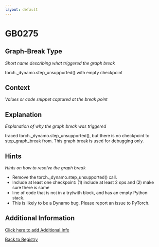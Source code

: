 ```yaml
---
layout: default
---
```

# GB0275

## Graph-Break Type
*Short name describing what triggered the graph break*

torch._dynamo.step_unsupported() with empty checkpoint

## Context
*Values or code snippet captured at the break point*



## Explanation
*Explanation of why the graph break was triggered*

traced torch._dynamo.step_unsupported(), but there is no checkpoint to step_graph_break from. This graph break is used for debugging only.

## Hints
*Hints on how to resolve the graph break*

- Remove the torch._dynamo.step_unsupported() call.
- Include at least one checkpoint: (1) include at least 2 ops and (2) make sure there is some 
- line of code that is not in a try/with block, and has an empty Python stack.
- This is likely to be a Dynamo bug. Please report an issue to PyTorch.


## Additional Information

<!-- ADDITIONAL INFORMATION START - Add custom information below this line -->

<!-- ADDITIONAL INFORMATION END -->


[Click here to add Additional Info](https://github.com/meta-pytorch/compile-graph-break-site/edit/main/docs/gb/gb0275.md)

[Back to Registry](../index.html)
